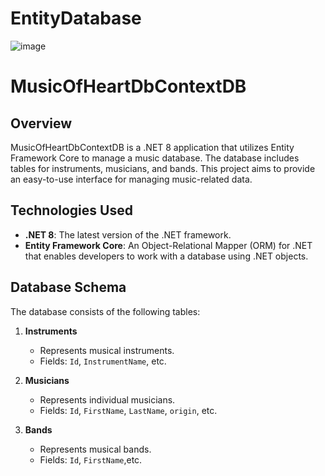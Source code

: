 # EntityDatabase

![image](https://github.com/user-attachments/assets/19b783bc-672c-4ffd-b659-e9d4de75b1ce)


# MusicOfHeartDbContextDB

## Overview

MusicOfHeartDbContextDB is a .NET 8 application that utilizes Entity Framework Core to manage a music database. The database includes tables for instruments, musicians, and bands. This project aims to provide an easy-to-use interface for managing music-related data.

## Technologies Used

- **.NET 8**: The latest version of the .NET framework.
- **Entity Framework Core**: An Object-Relational Mapper (ORM) for .NET that enables developers to work with a database using .NET objects.

## Database Schema

The database consists of the following tables:

1. **Instruments**
   - Represents musical instruments.
   - Fields: `Id`, `InstrumentName`, etc.

2. **Musicians**
   - Represents individual musicians.
   - Fields: `Id`, `FirstName`, `LastName`, `origin`, etc.

3. **Bands**
   - Represents musical bands.
   - Fields: `Id`, `FirstName`,etc.
